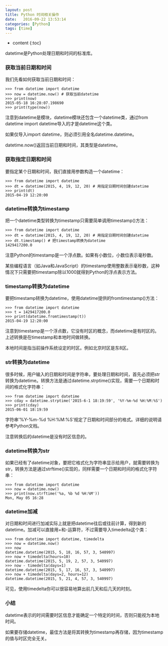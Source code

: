 ```yaml
---
layout: post
title: Python 时间相关操作
date:   2016-09-22 13:53:14
categories: [Python]
tags: [time]
---
```


* content
{:toc}

datetime是Python处理日期和时间的标准库。   

### 获取当前日期和时间

我们先看如何获取当前日期和时间：   

	>>> from datetime import datetime
	>>> now = datetime.now() # 获取当前datetime
	>>> print(now)
	2015-05-18 16:28:07.198690
	>>> print(type(now))
	

注意到datetime是模块，datetime模块还包含一个datetime类，通过from datetime import datetime导入的才是datetime这个类。   

如果仅导入import datetime，则必须引用全名datetime.datetime。   

datetime.now()返回当前日期和时间，其类型是datetime。   

### 获取指定日期和时间

要指定某个日期和时间，我们直接用参数构造一个datetime：   

	>>> from datetime import datetime
	>>> dt = datetime(2015, 4, 19, 12, 20) # 用指定日期时间创建datetime
	>>> print(dt)
	2015-04-19 12:20:00
	
### datetime转换为timestamp

把一个datetime类型转换为timestamp只需要简单调用timestamp()方法：   

	>>> from datetime import datetime
	>>> dt = datetime(2015, 4, 19, 12, 20) # 用指定日期时间创建datetime
	>>> dt.timestamp() # 把timestamp转换为datetime
	1429417200.0
	
注意Python的timestamp是一个浮点数。如果有小数位，小数位表示毫秒数。   

某些编程语言（如Java和JavaScript）的timestamp使用整数表示毫秒数，这种情况下只需要把timestamp除以1000就得到Python的浮点表示方法。   

### timestamp转换为datetime

要把timestamp转换为datetime，使用datetime提供的fromtimestamp()方法：   

	>>> from datetime import datetime
	>>> t = 1429417200.0
	>>> print(datetime.fromtimestamp(t))
	2015-04-19 12:20:00
	
注意到timestamp是一个浮点数，它没有时区的概念，而datetime是有时区的。上述转换是在timestamp和本地时间做转换。   

本地时间是指当前操作系统设定的时区。例如北京时区是东8区。   

### str转换为datetime

很多时候，用户输入的日期和时间是字符串，要处理日期和时间，首先必须把str转换为datetime。转换方法是通过datetime.strptime()实现，需要一个日期和时间的格式化字符串：   

	>>> from datetime import datetime
	>>> cday = datetime.strptime('2015-6-1 18:19:59', '%Y-%m-%d %H:%M:%S')
	>>> print(cday)
	2015-06-01 18:19:59
	
字符串'%Y-%m-%d %H:%M:%S'规定了日期和时间部分的格式。详细的说明请参考Python文档。   

注意转换后的datetime是没有时区信息的。   

### datetime转换为str

如果已经有了datetime对象，要把它格式化为字符串显示给用户，就需要转换为str，转换方法是通过strftime()实现的，同样需要一个日期和时间的格式化字符串：   

	>>> from datetime import datetime
	>>> now = datetime.now()
	>>> print(now.strftime('%a, %b %d %H:%M'))
	Mon, May 05 16:28
	
### datetime加减

对日期和时间进行加减实际上就是把datetime往后或往前计算，得到新的datetime。加减可以直接用+和-运算符，不过需要导入timedelta这个类：   

	>>> from datetime import datetime, timedelta
	>>> now = datetime.now()
	>>> now
	datetime.datetime(2015, 5, 18, 16, 57, 3, 540997)
	>>> now + timedelta(hours=10)
	datetime.datetime(2015, 5, 19, 2, 57, 3, 540997)
	>>> now - timedelta(days=1)
	datetime.datetime(2015, 5, 17, 16, 57, 3, 540997)
	>>> now + timedelta(days=2, hours=12)
	datetime.datetime(2015, 5, 21, 4, 57, 3, 540997)
	
可见，使用timedelta你可以很容易地算出前几天和后几天的时刻。   

### 小结

datetime表示的时间需要时区信息才能确定一个特定的时间，否则只能视为本地时间。   

如果要存储datetime，最佳方法是将其转换为timestamp再存储，因为timestamp的值与时区完全无关。
